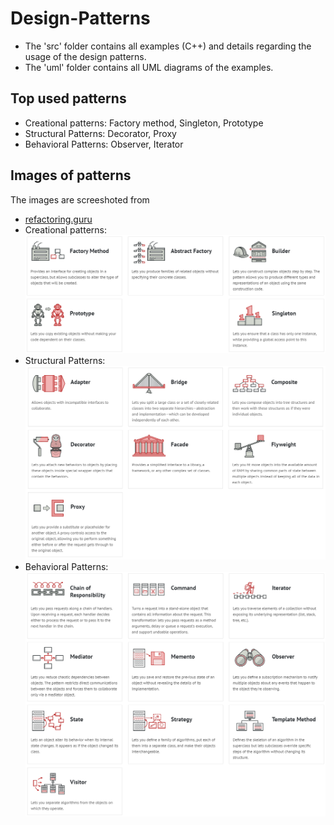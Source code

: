 # Design-Patterns
* The 'src' folder contains all examples (C++) and details regarding the usage of the design patterns.
* The 'uml' folder contains all UML diagrams of the examples.
<!-- ABOUT THE PROJECT -->
## Top used patterns
* Creational patterns: Factory method, Singleton, Prototype  
* Structural Patterns: Decorator, Proxy  
* Behavioral Patterns: Observer, Iterator  
## Images of patterns
The images are screeshoted from 
* [refactoring.guru](https://refactoring.guru/design-patterns)
* Creational patterns: 
![My Image](images/creational.png)
* Structural Patterns: 
![My Image](images/structural.png)
* Behavioral Patterns: 
![My Image](images/behavioral.png)





